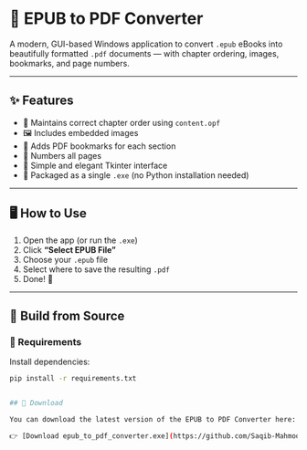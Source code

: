 # 📘 EPUB to PDF Converter

A modern, GUI-based Windows application to convert `.epub` eBooks into beautifully formatted `.pdf` documents — with chapter ordering, images, bookmarks, and page numbers.

---

## ✨ Features

- 🧾 Maintains correct chapter order using `content.opf`
- 🖼 Includes embedded images
- 📑 Adds PDF bookmarks for each section
- 🔢 Numbers all pages
- 🧙 Simple and elegant Tkinter interface
- 🧰 Packaged as a single `.exe` (no Python installation needed)

---

## 🖥️ How to Use

1. Open the app (or run the `.exe`)
2. Click **“Select EPUB File”**
3. Choose your `.epub` file
4. Select where to save the resulting `.pdf`
5. Done! 🎉

---

## 🧱 Build from Source

### 🔧 Requirements

Install dependencies:

```bash
pip install -r requirements.txt


## 🔽 Download

You can download the latest version of the EPUB to PDF Converter here:

👉 [Download epub_to_pdf_converter.exe](https://github.com/Saqib-Mahmood/epub-to-pdf/releases/download/v1.0/epub_to_pdf_converter.exe)
